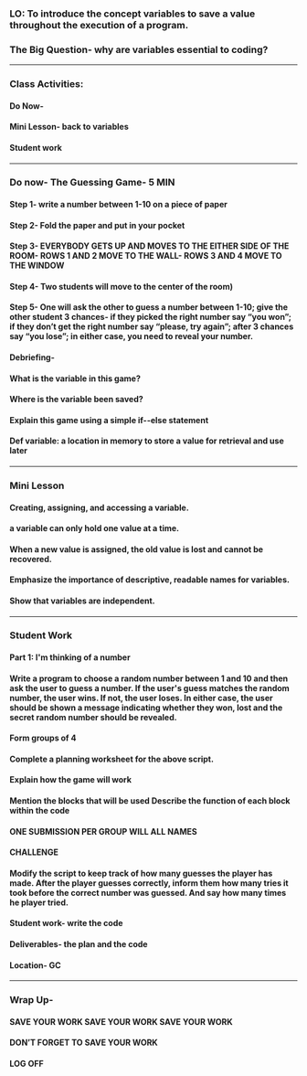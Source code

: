 ### LO: To introduce the concept variables to save a value throughout the execution of a program.
### The Big Question- why are variables essential to coding?

---

### Class Activities:
#### Do Now- 
#### Mini Lesson- back to variables
#### Student work

---

### Do now- The Guessing Game- 5 MIN

#### Step 1- write a number between 1-10 on a piece of paper
#### Step 2- Fold the paper and put in your pocket 
#### Step 3- EVERYBODY GETS UP AND MOVES TO THE EITHER SIDE OF THE ROOM- ROWS 1 AND 2 MOVE TO THE WALL- ROWS 3 AND 4 MOVE TO THE WINDOW
#### Step 4- Two students will move to the center of the room)
#### Step 5- One will ask the other to guess a number between 1-10; give the other student  3 chances- if they picked the right number say “you won”; if they don’t get the right number say “please, try again”; after 3 chances say “you lose”; in either case, you need to reveal your number.
#### Debriefing- 
#### What is the variable in this game?
#### Where is the variable been saved?
#### Explain this game using a simple if--else statement
#### Def variable: a location in memory to store a value for retrieval and use later

---

### Mini Lesson
#### Creating, assigning, and accessing a variable.
#### a variable can only hold one value at a time.
#### When a new value is assigned, the old value is lost and cannot be recovered.
#### Emphasize the importance of descriptive, readable names for variables.
#### Show that variables are independent.

---

### Student Work
#### Part 1: I'm thinking of a number
#### Write a program to choose a random number between 1 and 10 and then ask the user to guess a number. If the user's guess matches the random number, the user wins. If not, the user loses. In either case, the user should be shown a message indicating whether they won, lost and the secret random number should be revealed.
#### Form groups of 4
#### Complete a planning worksheet for the above script.
#### Explain how the game will work
#### Mention the blocks that will be used Describe the function of each block within the code
#### ONE SUBMISSION PER GROUP WILL ALL NAMES
#### CHALLENGE
#### Modify the script to keep track of how many guesses the player has made. After the player guesses correctly, inform them how many tries it took before the correct number was guessed. And say how many times he player tried.
#### Student work- write the code
#### Deliverables- the plan and the code
#### Location- GC

---

### Wrap Up-
#### SAVE YOUR WORK SAVE YOUR WORK SAVE YOUR WORK
#### DON’T FORGET TO SAVE YOUR WORK
#### LOG OFF





